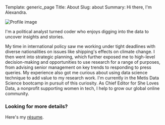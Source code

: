 Template: generic_page 
Title: About 
Slug: about 
Summary: Hi there, I'm Alexandra.

![Profile image]({static}/images/profile.png)

I'm a political analyst turned coder who enjoys digging into the data to uncover insights and
stories.

My time in international policy saw me working under tight deadlines with diverse nationalities on issues like shipping's effects on climate change. I then went into strategic planning, which further exposed me to high-level decision-making and opportunities to use research for a range of purposes, from advising senior management on key trends to responding to press queries. My experience also got me curious about using data science technique to add value to my research work. I'm currently in the Metis Data Science bootcamp in pursuit of this curiosity. As Chief Editor for She Loves Data, a nonprofit supporting women in tech, I help to grow our global online community.

### Looking for more details?

Here's my [résume]({attach}/extra/resume.pdf).

